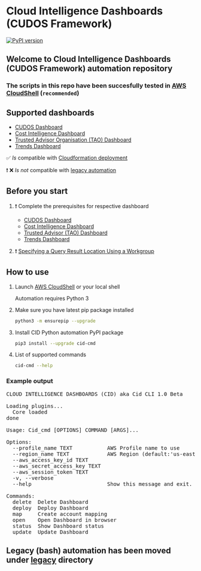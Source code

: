 # Cloud Intelligence Dashboards (CUDOS Framework)

[![PyPI version](https://badge.fury.io/py/cid-cmd.svg)](https://badge.fury.io/py/cid-cmd)

## Welcome to Cloud Intelligence Dashboards (CUDOS Framework) automation repository

### The scripts in this repo have been succesfully tested in [AWS CloudShell](https://console.aws.amazon.com/cloudshell/home) (`recommended`)

## Supported dashboards
- [CUDOS Dashboard](https://d1s0yx3p3y3rah.cloudfront.net/anonymous-embed?dashboard=cudos)
- [Cost Intelligence Dashboard](https://d1s0yx3p3y3rah.cloudfront.net/anonymous-embed?dashboard=cost_intelligence_dashboard)
- [Trusted Advisor Organisation (TAO) Dashboard](https://d1s0yx3p3y3rah.cloudfront.net/anonymous-embed?dashboard=e1799d0d-166c-4e61-8fa6-5c927f70c799)
- [Trends Dashboard](https://d1s0yx3p3y3rah.cloudfront.net/anonymous-embed?dashboard=tao-dashboard?dashboard=trends-dashboard)

:white_check_mark: *Is* compatible with [Cloudformation deployment](https://wellarchitectedlabs.com/cost/200_labs/200_cloud_intelligence/cost-usage-report-dashboards/dashboards/2b_cudos_dashboard/#option-3-cloudformation-deployment)

:heavy_exclamation_mark: :x: *Is not* compatible with [legacy automation](./legacy)

## Before you start
1. :heavy_exclamation_mark: Complete the prerequisites for respective dashboard
    - [CUDOS Dashboard](https://cudos.workshop.aws/prerequisites.html)
    - [Cost Intelligence Dashboard](https://cudos.workshop.aws/prerequisites.html)
    - [Trusted Advisor (TAO) Dashboard](https://tao.workshop.aws/prerequisites.html)
    - [Trends Dashboard](https://cudos.workshop.aws/prerequisites.html)

2. :heavy_exclamation_mark: [Specifying a Query Result Location Using a Workgroup](https://docs.aws.amazon.com/athena/latest/ug/querying.html#query-results-specify-location-workgroup)

## How to use

1. Launch [AWS CloudShell](https://console.aws.amazon.com/cloudshell/home) or your local shell

    Automation requires Python 3

2. Make sure you have latest pip package installed
    ```bash
    python3 -m ensurepip --upgrade
    ```

4. Install CID Python automation PyPI package
    ```bash
    pip3 install --upgrade cid-cmd
    ```

5. List of supported commands  
    ```bash
    cid-cmd --help
    ```

### Example output

<pre>CLOUD INTELLIGENCE DASHBOARDS (CID) aka Cid CLI 1.0 Beta

Loading plugins...
  Core loaded
done

Usage: Cid_cmd [OPTIONS] COMMAND [ARGS]...

Options:
  --profile_name TEXT           AWS Profile name to use
  --region_name TEXT            AWS Region (default:'us-east-1')
  --aws_access_key_id TEXT
  --aws_secret_access_key TEXT
  --aws_session_token TEXT
  -v, --verbose
  --help                        Show this message and exit.

Commands:
  delete  Delete Dashboard
  deploy  Deploy Dashboard
  map     Create account mapping
  open    Open Dashboard in browser
  status  Show Dashboard status
  update  Update Dashboard
</pre>


## Legacy (bash) automation has been moved under [**legacy**](./legacy/) directory
